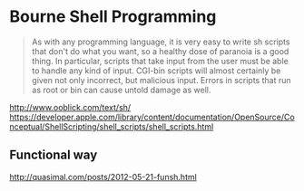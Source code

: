 Bourne Shell Programming
========================

> As with any programming language, it is very easy to write sh scripts that don't do what you want, so a healthy dose of paranoia is a good thing. In particular, scripts that take input from the user must be able to handle any kind of input. CGI-bin scripts will almost certainly be given not only incorrect, but malicious input. Errors in scripts that run as root or bin can cause untold damage as well.

http://www.ooblick.com/text/sh/
https://developer.apple.com/library/content/documentation/OpenSource/Conceptual/ShellScripting/shell_scripts/shell_scripts.html


## Functional way

http://quasimal.com/posts/2012-05-21-funsh.html
